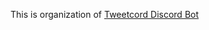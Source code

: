 This is organization of [Tweetcord Discord Bot](https://web.archive.org/web/20220924023908/https://top.gg/bot/677951102913740801)
